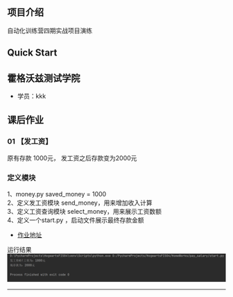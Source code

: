 ## 项目介绍
自动化训练营四期实战项目演练

## Quick Start

## 霍格沃兹测试学院
- 学员：kkk

## 课后作业

### 01 【发工资】
原有存款 1000元， 发工资之后存款变为2000元
### 定义模块
1、money.py saved_money = 1000  
2、定义发工资模块 send_money，用来增加收入计算  
3、定义工资查询模块 select_money，用来展示工资数额  
4、定义一个start.py ，启动文件展示最终存款金额

- [作业地址](https://gitee.com/hogwarts-kkk/HogwartsFIS04/tree/master/HomeWorks/pay_salary)


运行结果
![img.png](HomeWorks/pay_salary/img.png)

---------------------------------------------------------------------